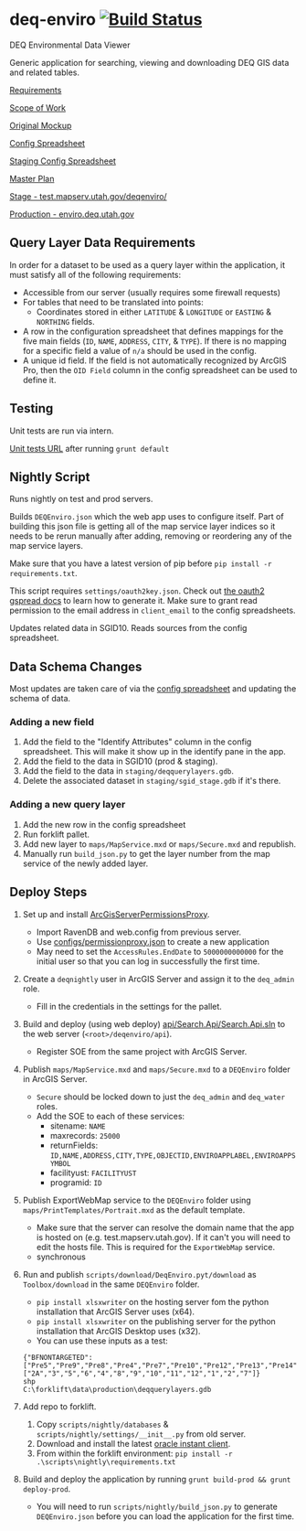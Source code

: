 # deq-enviro [![Build Status](https://travis-ci.org/agrc/deq-enviro.png?branch=master)](https://travis-ci.org/agrc/deq-enviro)

DEQ Environmental Data Viewer

Generic application for searching, viewing and downloading DEQ GIS data and related tables.

[Requirements](https://docs.google.com/a/utah.gov/document/d/1DteUr8h8sS1OfC3gq2OFbdQfpIGmP28btCX1HUIaXek/edit)

[Scope of Work](https://docs.google.com/a/utah.gov/document/d/1YdutJqTW8biPDDsbnjl3S3Z8549c0dP2Pnguzpx4zTk/edit)

[Original Mockup](http://share.flairbuilder.com/?sid=78HL8R2y89#)

[Config Spreadsheet](https://docs.google.com/a/utah.gov/spreadsheet/ccc?key=0Aqee4VOgQcXcdG9DQzFEYld6UUtWRU1kNG5PMWVEY1E&usp=drive_web)

[Staging Config Spreadsheet](https://docs.google.com/a/utah.gov/spreadsheet/ccc?key=0Aqee4VOgQcXcdDBiTmo5X3pQdGdSYXYyNWZ1a2k0RVE#gid=0)

[Master Plan](https://github.com/agrc/deq-enviro/wiki/Master-Plan)

[Stage - test.mapserv.utah.gov/deqenviro/](http://test.mapserv.utah.gov/deqenviro/)

[Production - enviro.deq.utah.gov](http://enviro.deq.utah.gov)

## Query Layer Data Requirements

In order for a dataset to be used as a query layer within the application, it must satisfy all of the following requirements:

- Accessible from our server (usually requires some firewall requests)
- For tables that need to be translated into points:
  - Coordinates stored in either `LATITUDE` & `LONGITUDE` or `EASTING` & `NORTHING` fields.
- A row in the configuration spreadsheet that defines mappings for the five main fields (`ID`, `NAME`, `ADDRESS`, `CITY`, & `TYPE`). If there is no mapping for a specific field a value of `n/a` should be used in the config.
- A unique id field. If the field is not automatically recognized by ArcGIS Pro, then the `OID Field` column in the config spreadsheet can be used to define it.

## Testing

Unit tests are run via intern.

[Unit tests URL](http://localhost:8000/node_modules/intern/client.html?config=tests/intern&suites=tests/unit/all) after running `grunt default`

## Nightly Script

Runs nightly on test and prod servers.

Builds `DEQEnviro.json` which the web app uses to configure itself. Part of building this json file is getting all of the map service layer indices so it needs to be rerun manually after adding, removing or reordering any of the map service layers.

Make sure that you have a latest version of pip before `pip install -r requirements.txt`.

This script requires `settings/oauth2key.json`. Check out [the oauth2 gspread docs](http://gspread.readthedocs.org/en/latest/oauth2.html) to learn how to generate it. Make sure to grant read permission to the email address in `client_email` to the config spreadsheets.

Updates related data in SGID10. Reads sources from the config spreadsheet.

## Data Schema Changes

Most updates are taken care of via the [config spreadsheet](https://docs.google.com/a/utah.gov/spreadsheet/ccc?key=0Aqee4VOgQcXcdG9DQzFEYld6UUtWRU1kNG5PMWVEY1E&usp=drive_web) and updating the schema of data.

### Adding a new field

1. Add the field to the "Identify Attributes" column in the config spreadsheet. This will make it show up in the identify pane in the app.
1. Add the field to the data in SGID10 (prod & staging).
1. Add the field to the data in `staging/deqquerylayers.gdb`.
1. Delete the associated dataset in `staging/sgid_stage.gdb` if it's there.

### Adding a new query layer

1. Add the new row in the config spreadsheet
1. Run forklift pallet.
1. Add new layer to `maps/MapService.mxd` or `maps/Secure.mxd` and republish.
1. Manually run `build_json.py` to get the layer number from the map service of the newly added layer.

## Deploy Steps

1. Set up and install [ArcGisServerPermissionsProxy](https://github.com/agrc/ArcGisServerPermissionsProxy).
    - Import RavenDB and web.config from previous server.
    - Use [configs/permissionproxy.json](configs/permissionproxy.json) to create a new application
    - May need to set the `AccessRules.EndDate` to `5000000000000` for the initial user so that you can log in successfully the first time.
1. Create a `deqnightly` user in ArcGIS Server and assign it to the `deq_admin` role.
    - Fill in the credentials in the settings for the pallet.
1. Build and deploy (using web deploy) [api/Search.Api/Search.Api.sln](api/Search.Api/Search.Api.sln) to the web server (`<root>/deqenviro/api`).
   - Register SOE from the same project with ArcGIS Server.
1. Publish `maps/MapService.mxd` and `maps/Secure.mxd` to a `DEQEnviro` folder in ArcGIS Server.
   - `Secure` should be locked down to just the `deq_admin` and `deq_water` roles.
   - Add the SOE to each of these services:
     - sitename: `NAME`
     - maxrecords: `25000`
     - returnFields: `ID,NAME,ADDRESS,CITY,TYPE,OBJECTID,ENVIROAPPLABEL,ENVIROAPPSYMBOL`
     - facilityust: `FACILITYUST`
     - programid: `ID`
1. Publish ExportWebMap service to the `DEQEnviro` folder using `maps/PrintTemplates/Portrait.mxd` as the default template.
   - Make sure that the server can resolve the domain name that the app is hosted on (e.g. test.mapserv.utah.gov). If it can't you will need to edit the hosts file. This is required for the `ExportWebMap` service.
   - synchronous
1. Run and publish `scripts/download/DeqEnviro.pyt/download` as `Toolbox/download` in the same `DEQEnviro` folder.
   - `pip install xlsxwriter` on the hosting server fom the python installation that ArcGIS Server uses (x64).
   - `pip install xlsxwriter` on the publishing server for the python installation that ArcGIS Desktop uses (x32).
   - You can use these inputs as a test:

   ```text
   {"BFNONTARGETED":["Pre5","Pre9","Pre8","Pre4","Pre7","Pre10","Pre12","Pre13","Pre14","Pre11","13","14"],"BFTARGETED":["2A","3","5","6","4","8","9","10","11","12","1","2","7"]}
   shp
   C:\forklift\data\production\deqquerylayers.gdb
   ```

1. Add repo to forklift.
   1. Copy `scripts/nightly/databases` & `scripts/nightly/settings/__init__.py` from old server.
   1. Download and install the latest [oracle instant client](https://www.oracle.com/database/technologies/instant-client/winx64-64-downloads.html).
   1. From within the forklift environment: `pip install -r .\scripts\nightly\requirements.txt`
1. Build and deploy the application by running `grunt build-prod && grunt deploy-prod`.
   - You will need to run `scripts/nightly/build_json.py` to generate `DEQEnviro.json` before you can load the application for the first time.
